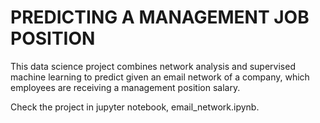 # PREDICTING A MANAGEMENT JOB POSITION

This data science project combines network analysis and supervised machine learning to predict given an email network of a company, which employees are receiving a management position salary.

Check the project in jupyter notebook, email_network.ipynb.


